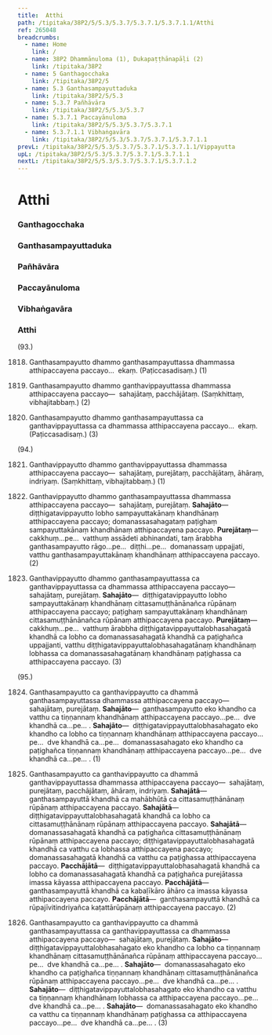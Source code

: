 ```yaml
---
title:  Atthi
path: /tipitaka/38P2/5/5.3/5.3.7/5.3.7.1/5.3.7.1.1/Atthi
ref: 265048
breadcrumbs:
  - name: Home
    link: /
  - name: 38P2 Dhammānuloma (1), Dukapaṭṭhānapāḷi (2)
    link: /tipitaka/38P2
  - name: 5 Ganthagocchaka
    link: /tipitaka/38P2/5
  - name: 5.3 Ganthasampayuttaduka
    link: /tipitaka/38P2/5/5.3
  - name: 5.3.7 Pañhāvāra
    link: /tipitaka/38P2/5/5.3/5.3.7
  - name: 5.3.7.1 Paccayānuloma
    link: /tipitaka/38P2/5/5.3/5.3.7/5.3.7.1
  - name: 5.3.7.1.1 Vibhaṅgavāra
    link: /tipitaka/38P2/5/5.3/5.3.7/5.3.7.1/5.3.7.1.1
prevL: /tipitaka/38P2/5/5.3/5.3.7/5.3.7.1/5.3.7.1.1/Vippayutta
upL: /tipitaka/38P2/5/5.3/5.3.7/5.3.7.1/5.3.7.1.1
nextL: /tipitaka/38P2/5/5.3/5.3.7/5.3.7.1/5.3.7.1.2
---
```


# Atthi

### Ganthagocchaka

### Ganthasampayuttaduka

### Pañhāvāra

### Paccayānuloma

### Vibhaṅgavāra

### Atthi

(93.)

1818. Ganthasampayutto dhammo ganthasampayuttassa dhammassa atthipaccayena paccayo…  ekaṃ. (Paṭiccasadisaṃ.) (1)

1819. Ganthasampayutto dhammo ganthavippayuttassa dhammassa atthipaccayena paccayo—  sahajātaṃ, pacchājātaṃ. (Saṃkhittaṃ, vibhajitabbaṃ.) (2)

1820. Ganthasampayutto dhammo ganthasampayuttassa ca ganthavippayuttassa ca dhammassa atthipaccayena paccayo…  ekaṃ. (Paṭiccasadisaṃ.) (3)

(94.)

1821. Ganthavippayutto dhammo ganthavippayuttassa dhammassa atthipaccayena paccayo—  sahajātaṃ, purejātaṃ, pacchājātaṃ, āhāraṃ, indriyaṃ. (Saṃkhittaṃ, vibhajitabbaṃ.) (1)

1822. Ganthavippayutto dhammo ganthasampayuttassa dhammassa atthipaccayena paccayo—  sahajātaṃ, purejātaṃ. **Sahajāto**—  diṭṭhigatavippayutto lobho sampayuttakānaṃ khandhānaṃ atthipaccayena paccayo; domanassasahagataṃ paṭighaṃ sampayuttakānaṃ khandhānaṃ atthipaccayena paccayo. **Purejātaṃ**—  cakkhuṃ…pe…  vatthuṃ assādeti abhinandati, taṃ ārabbha ganthasampayutto rāgo…pe…  diṭṭhi…pe…  domanassaṃ uppajjati, vatthu ganthasampayuttakānaṃ khandhānaṃ atthipaccayena paccayo. (2)

1823. Ganthavippayutto dhammo ganthasampayuttassa ca ganthavippayuttassa ca dhammassa atthipaccayena paccayo—  sahajātaṃ, purejātaṃ. **Sahajāto**—  diṭṭhigatavippayutto lobho sampayuttakānaṃ khandhānaṃ cittasamuṭṭhānānañca rūpānaṃ atthipaccayena paccayo; paṭighaṃ sampayuttakānaṃ khandhānaṃ cittasamuṭṭhānānañca rūpānaṃ atthipaccayena paccayo. **Purejātaṃ**—  cakkhuṃ…pe…  vatthuṃ ārabbha diṭṭhigatavippayuttalobhasahagatā khandhā ca lobho ca domanassasahagatā khandhā ca paṭighañca uppajjanti, vatthu diṭṭhigatavippayuttalobhasahagatānaṃ khandhānaṃ lobhassa ca domanassasahagatānaṃ khandhānaṃ paṭighassa ca atthipaccayena paccayo. (3)

(95.)

1824. Ganthasampayutto ca ganthavippayutto ca dhammā ganthasampayuttassa dhammassa atthipaccayena paccayo—  sahajātaṃ, purejātaṃ. **Sahajāto**—  ganthasampayutto eko khandho ca vatthu ca tiṇṇannaṃ khandhānaṃ atthipaccayena paccayo…pe…  dve khandhā ca…pe… . **Sahajāto**—  diṭṭhigatavippayuttalobhasahagato eko khandho ca lobho ca tiṇṇannaṃ khandhānaṃ atthipaccayena paccayo…pe…  dve khandhā ca…pe…  domanassasahagato eko khandho ca paṭighañca tiṇṇannaṃ khandhānaṃ atthipaccayena paccayo…pe…  dve khandhā ca…pe… . (1)

1825. Ganthasampayutto ca ganthavippayutto ca dhammā ganthavippayuttassa dhammassa atthipaccayena paccayo—  sahajātaṃ, purejātaṃ, pacchājātaṃ, āhāraṃ, indriyaṃ. **Sahajātā**—  ganthasampayuttā khandhā ca mahābhūtā ca cittasamuṭṭhānānaṃ rūpānaṃ atthipaccayena paccayo. **Sahajātā**—  diṭṭhigatavippayuttalobhasahagatā khandhā ca lobho ca cittasamuṭṭhānānaṃ rūpānaṃ atthipaccayena paccayo. **Sahajātā**—  domanassasahagatā khandhā ca paṭighañca cittasamuṭṭhānānaṃ rūpānaṃ atthipaccayena paccayo; diṭṭhigatavippayuttalobhasahagatā khandhā ca vatthu ca lobhassa atthipaccayena paccayo; domanassasahagatā khandhā ca vatthu ca paṭighassa atthipaccayena paccayo. **Pacchājātā**—  diṭṭhigatavippayuttalobhasahagatā khandhā ca lobho ca domanassasahagatā khandhā ca paṭighañca purejātassa imassa kāyassa atthipaccayena paccayo. **Pacchājātā**—  ganthasampayuttā khandhā ca kabaḷīkāro āhāro ca imassa kāyassa atthipaccayena paccayo. **Pacchājātā**—  ganthasampayuttā khandhā ca rūpajīvitindriyañca kaṭattārūpānaṃ atthipaccayena paccayo. (2)

1826. Ganthasampayutto ca ganthavippayutto ca dhammā ganthasampayuttassa ca ganthavippayuttassa ca dhammassa atthipaccayena paccayo—  sahajātaṃ, purejātaṃ. **Sahajāto**—  diṭṭhigatavippayuttalobhasahagato eko khandho ca lobho ca tiṇṇannaṃ khandhānaṃ cittasamuṭṭhānānañca rūpānaṃ atthipaccayena paccayo…pe…  dve khandhā ca…pe… . **Sahajāto**—  domanassasahagato eko khandho ca paṭighañca tiṇṇannaṃ khandhānaṃ cittasamuṭṭhānānañca rūpānaṃ atthipaccayena paccayo…pe…  dve khandhā ca…pe… . **Sahajāto**—  diṭṭhigatavippayuttalobhasahagato eko khandho ca vatthu ca tiṇṇannaṃ khandhānaṃ lobhassa ca atthipaccayena paccayo…pe…  dve khandhā ca…pe… . **Sahajāto**—  domanassasahagato eko khandho ca vatthu ca tiṇṇannaṃ khandhānaṃ paṭighassa ca atthipaccayena paccayo…pe…  dve khandhā ca…pe… . (3)


